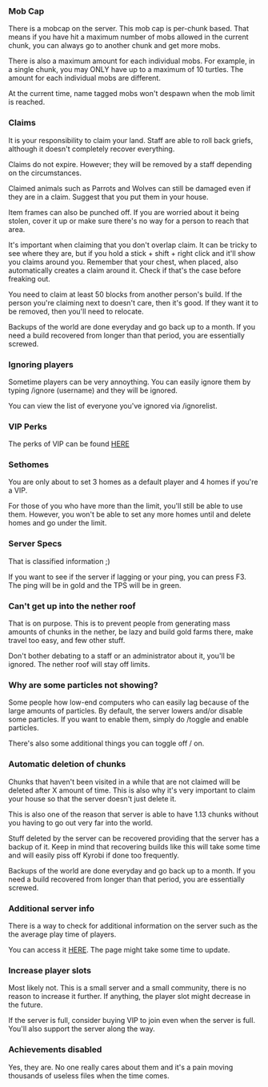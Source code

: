 ### Mob Cap

There is a mobcap on the server. This mob cap is per-chunk based. That means if you have hit a maximum number of mobs allowed in the current chunk, you can always go to another chunk and get more mobs.

There is also a maximum amount for each individual mobs. For example, in a single chunk, you may ONLY have up to a maximum of 10 turtles. The amount for each individual mobs are different.

At the current time, name tagged mobs won't despawn when the mob limit is reached. 



### Claims

It is your responsibility to claim your land. Staff are able to roll back griefs, although it doesn't completely recover everything. 

Claims do not expire. However; they will be removed by a staff depending on the circumstances.

Claimed animals such as Parrots and Wolves can still be damaged even if they are in a claim. Suggest that you put them in your house.

Item frames can also be punched off. If you are worried about it being stolen, cover it up or make sure there's no way for a person to reach that area. 

It's important when claiming that you don't overlap claim. It can be tricky to see where they are, but if you hold a stick + shift + right click and it'll show you claims around you. Remember that your chest, when placed, also automatically creates a claim around it. Check if that's the case before freaking out.

You need to claim at least 50 blocks from another person's build. If the person you're claiming next to doesn't care, then it's good. If they want it to be removed, then you'll need to relocate.

Backups of the world are done everyday and go back up to a month. If you need a build recovered from longer than that period, you are essentially screwed. 



### Ignoring players

Sometime players can be very annoything. You can easily ignore them by typing /ignore (username) and they will be ignored. 

You can view the list of  everyone you've ignored via /ignorelist.



### VIP Perks

The perks of VIP can be found [HERE](https://cynagen.craftingstore.net/category/22212)


### Sethomes

You are only about to set 3 homes as a default player and 4 homes if you're a VIP.

For those of you who have more than the limit, you'll still be able to use them. However, you won't be able to set any more homes until and delete homes and go under the limit.



### Server Specs

That is classified information ;)

If you want to see if the server if lagging or your ping, you can press F3. The ping will be in gold and the TPS will be in green.



### Can't get up into the nether roof

That is on purpose. This is to prevent people from generating mass amounts of chunks in the nether, be lazy and build gold farms there, make travel too easy, and few other stuff.

Don't bother debating to a staff or an administrator about it, you'll be ignored. The nether roof will stay off limits.



### Why are some particles not showing?

Some people how low-end computers who can easily lag because of the large amounts of particles. By default, the server lowers and/or disable some particles. If you want to enable them, simply do /toggle and enable particles.

There's also some additional things you can toggle off / on.



### Automatic deletion of chunks

Chunks that haven't been visited in a while that are not claimed will be deleted after X amount of time. This is also why it's very important to claim your house so that the server doesn't just delete it.

This is also one of the reason that server is able to have 1.13 chunks without you having to go out very far into the world.

Stuff deleted by the server can be recovered providing that the server has a backup of it. Keep in mind that recovering builds like this will take some time and will easily piss off Kyrobi if done too frequently.

Backups of the world are done everyday and go back up to a month. If you need a build recovered from longer than that period, you are essentially screwed.



### Additional server info

There is a way to check for additional information on the server such as the the average play time of players. 

You can access it [HERE](http://cynagen.xyz:8144/server). The page might take some time to update. 



### Increase player slots

Most likely not. This is a small server and a small community, there is no reason to increase it further. If anything, the player slot might decrease in the future. 

If the server is full, consider buying VIP to join even when the server is full. You'll also support the server along the way.



### Achievements disabled

Yes, they are. No one really cares about them and it's a pain moving thousands of useless files when the time comes.


